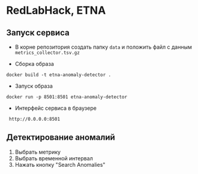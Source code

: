 # RedLabHack, ETNA


## Запуск сервиса

- В корне репозитория создать папку `data` и положить файл с данным `metrics_collector.tsv.gz`

- Сборка образа
```shell
docker build -t etna-anomaly-detector .
```

- Запуск образа
```shell
docker run -p 8501:8501 etna-anomaly-detector
```

- Интерфейс сервиса в браузере
```shell
 http://0.0.0.0:8501
```

## Детектирование аномалий

1. Выбрать метрику
2. Выбрать временной интервал
3. Нажать кнопку "Search Anomalies"
